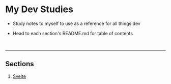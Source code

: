 # My Dev Studies

- Study notes to myself to use as a reference for all things dev
- Head to each section's README.md for table of contents

  <br>
---
## Sections

1. [Svelte](Svelte/README.md)